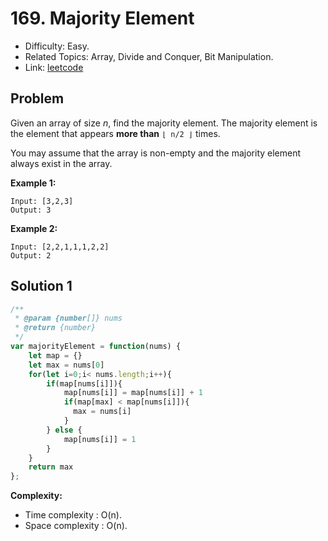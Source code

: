 # 169. Majority Element

- Difficulty: Easy.
- Related Topics: Array, Divide and Conquer, Bit Manipulation.
- Link: [leetcode](https://leetcode.com/problems/majority-element/?envType=study-plan-v2&envId=top-interview-150)

## Problem

Given an array of size *n*, find the majority element. The majority element is the element that appears **more than** ```⌊ n/2 ⌋``` times.

You may assume that the array is non-empty and the majority element always exist in the array.

**Example 1:**

```
Input: [3,2,3]
Output: 3
```

**Example 2:**

```
Input: [2,2,1,1,1,2,2]
Output: 2
```

## Solution 1

```javascript
/**
 * @param {number[]} nums
 * @return {number}
 */
var majorityElement = function(nums) {
    let map = {}
    let max = nums[0]
    for(let i=0;i< nums.length;i++){
        if(map[nums[i]]){
            map[nums[i]] = map[nums[i]] + 1 
            if(map[max] < map[nums[i]]){
              max = nums[i]
            }
        } else {
            map[nums[i]] = 1
        }
    }
    return max
};
```

**Complexity:**

* Time complexity : O(n).
* Space complexity : O(n).